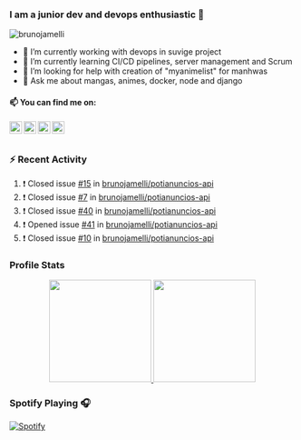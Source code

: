 ### I am a junior dev and devops enthusiastic 👋
<img src="https://komarev.com/ghpvc/?username=brunojamelli&label=Views&color=blue&style=plastic" alt="brunojamelli" />

- 🔭 I’m currently working with devops in suvige project
- 🌱 I’m currently learning CI/CD pipelines, server management and Scrum
- 🤔 I’m looking for help with creation of "myanimelist" for manhwas
- 💬 Ask me about mangas, animes, docker, node and django

#### 📫 You can find me on:

<a href="https://linkedin.com/in/brunojamelli/">
  <img align="left" alt="" width="22px" src="https://cdn.jsdelivr.net/npm/simple-icons@v3/icons/linkedin.svg" />
</a>
<a href="https://instagram.com/brunojamelli/">
  <img align="left" alt="" width="22px" src="https://cdn.jsdelivr.net/npm/simple-icons@v3/icons/instagram.svg" />
</a>
<a href="https://www.facebook.com/brunojamelli9/">
  <img align="left" alt="" width="22px" src="https://cdn.jsdelivr.net/npm/simple-icons@v3/icons/facebook.svg" />
</a>
<a href="https://www.youtube.com/c/BrunoJamelle/videos?view_as=subscriber/">
  <img align="left" alt="" width="22px" src="https://cdn.jsdelivr.net/npm/simple-icons@v3/icons/youtube.svg" />
</a>

<br/>
<br/>

### :zap: Recent Activity 

<!--START_SECTION:activity-->
1. ❗️ Closed issue [#15](https://github.com/brunojamelli/potianuncios-api/issues/15) in [brunojamelli/potianuncios-api](https://github.com/brunojamelli/potianuncios-api)
2. ❗️ Closed issue [#7](https://github.com/brunojamelli/potianuncios-api/issues/7) in [brunojamelli/potianuncios-api](https://github.com/brunojamelli/potianuncios-api)
3. ❗️ Closed issue [#40](https://github.com/brunojamelli/potianuncios-api/issues/40) in [brunojamelli/potianuncios-api](https://github.com/brunojamelli/potianuncios-api)
4. ❗️ Opened issue [#41](https://github.com/brunojamelli/potianuncios-api/issues/41) in [brunojamelli/potianuncios-api](https://github.com/brunojamelli/potianuncios-api)
5. ❗️ Closed issue [#10](https://github.com/brunojamelli/potianuncios-api/issues/10) in [brunojamelli/potianuncios-api](https://github.com/brunojamelli/potianuncios-api)
<!--END_SECTION:activity-->

### Profile Stats
<p align="center">
<a href="https://github.com/AVS1508">
  <img height="180em" src="https://github-readme-stats.brunojamelli.vercel.app/api?username=brunojamelli&show_icons=true&theme=merko">

  <img height="180em" src="https://github-readme-stats.brunojamelli.vercel.app/api/top-langs/?username=brunojamelli&theme=merko&layout=compact" />
</a>
</p>

### Spotify Playing 🎧
<p align="center">

[![Spotify](https://spotify-readme-status.vercel.app/api/spotify)](https://open.spotify.com/user/brunogeek9)

</p>